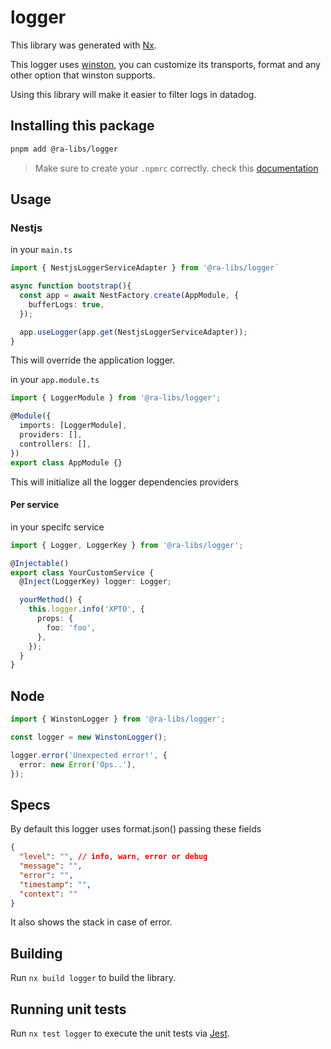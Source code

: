 # logger


This library was generated with [Nx](https://nx.dev).

This logger uses [winston](https://www.npmjs.com/package/winston), you can customize its transports, format and any other option that winston supports.

Using this library will make it easier to filter logs in datadog.

## Installing this package

```bash
pnpm add @ra-libs/logger
```

> Make sure to create your `.npmrc` correctly. check this [documentation](../../docs/NPMRC.md)

## Usage

### Nestjs

in your `main.ts`

```ts
import { NestjsLoggerServiceAdapter } from '@ra-libs/logger`

async function bootstrap(){
  const app = await NestFactory.create(AppModule, {
    bufferLogs: true,
  });

  app.useLogger(app.get(NestjsLoggerServiceAdapter));
}

```

This will override the application logger.

in your `app.module.ts`

```ts
import { LoggerModule } from '@ra-libs/logger';

@Module({
  imports: [LoggerModule],
  providers: [],
  controllers: [],
})
export class AppModule {}
```

This will initialize all the logger dependencies providers

#### Per service

in your specifc service

```ts
import { Logger, LoggerKey } from '@ra-libs/logger';

@Injectable()
export class YourCustomService {
  @Inject(LoggerKey) logger: Logger;

  yourMethod() {
    this.logger.info('XPTO', {
      props: {
        foo: 'foo',
      },
    });
  }
}
```

## Node

```ts
import { WinstonLogger } from '@ra-libs/logger';

const logger = new WinstonLogger();

logger.error('Unexpected error!', {
  error: new Error('Ops..'),
});
```

## Specs

By default this logger uses format.json() passing these fields

```json
{
  "level": "", // info, warn, error or debug
  "message": "",
  "error": "",
  "timestamp": "",
  "context": ""
}
```

It also shows the stack in case of error.

## Building

Run `nx build logger` to build the library.

## Running unit tests

Run `nx test logger` to execute the unit tests via [Jest](https://jestjs.io).
